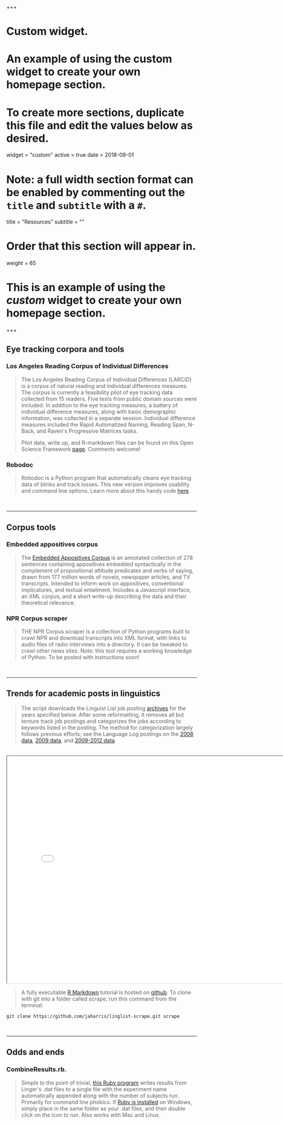 +++
# Custom widget.
# An example of using the custom widget to create your own homepage section.
# To create more sections, duplicate this file and edit the values below as desired.
widget = "custom"
active = true
date = 2018-09-01

# Note: a full width section format can be enabled by commenting out the `title` and `subtitle` with a `#`.
title = "Resources"
subtitle = ""

# Order that this section will appear in.
weight = 65

# This is an example of using the *custom* widget to create your own homepage section.

+++


## Eye tracking corpora and tools

### Los Angeles Reading Corpus of Individual Differences

> The Los Angeles Reading Corpus of Individual Differences (LARCID) is a corpus of natural reading and individual differences measures. The corpus is currently a feasibility pilot of eye tracking data collected from 15 readers. Five texts from public domain sources were included. In addition to the eye tracking measures, a battery of individual difference measures, along with basic demographic information, was collected in a separate session. Individual difference measures included the Rapid Automatized Naming, Reading Span, N-Back, and Raven's Progressive Matrices tasks.

> Pilot data, write up, and R-markdown files can be found on this Open Science Framework [page](https://osf.io/gnvbu/). Comments welcome!


### Robodoc

> Robodoc is  a Python program that automatically cleans eye tracking data of blinks and track losses. This new version improves usability and command line options. Learn more about this handy code [here](http://blogs.umass.edu/eyelab/software/).

<br>

***

## Corpus tools

### Embedded appositives corpus

> The [Embedded Appositives Corpus](http://www.christopherpotts.net/ling/data/embeddedappositives/) is an annotated collection of 278 sentences containing appositives embedded syntactically in the complement of propositional attitude predicates and verbs of saying, drawn from 177 million words of novels, newspaper articles, and TV transcripts. Intended to inform work on appositives, conventional implicatures, and textual entailment. Includes a Javascript interface, an XML corpus, and a short write-up describing the data and their theoretical relevance.


### NPR Corpus scraper

> THE NPR Corpus scraper is a collection of Python programs built to crawl NPR and download transcripts into XML format, with links to audio files of radio interviews into a directory. It can be tweaked to crawl other news sites. Note: this tool requires a working knowledge of Python. To be posted with instructions soon!

<br>


***

## Trends for academic posts in linguistics

> The script downloads the Linguist List job posting [archives](http://linguistlist.org/jobs/browse-previous-jobs2.cfm) for the years specified below. After some reformatting, it removes all but tenture track job postings and categorizes the jobs according to keywords listed in the posting. The method for categorization largely follows previous efforts; see the Language Log postings on the [2008 data](http://languagelog.ldc.upenn.edu/nll/?p=1067), [2009 data](http://languagelog.ldc.upenn.edu/nll/?p=1491), and [2009-2012 data](http://languagelog.ldc.upenn.edu/nll/?p=4349).

<br>

<iframe src = "/files/resources/TT_Total_2004-2017.html" height = 600px, width = 780px, border = 0>
</iframe>

<br>

> A fully executable [R Markdown](https://rmarkdown.rstudio.com/) tutorial is hosted on [github](https://github.com/jaharris/linglist-scrape). To clone with git into a folder called scrape, run this command from the terminal:

```
git clone https://github.com/jaharris/linglist-scrape.git scrape
```

<br>

***

## Odds and ends

### CombineResults.rb.
> Simple to the point of trivial, [this Ruby program](/files/resources/CombineResults.rb) writes results from Linger's .dat files to a single file with the experiment name automatically appended along with the number of subjects run. Primarily for command line phobics. If [Ruby is installed](https://rubyinstaller.org/) on Windows, simply place in the same folder as your .dat files, and then double click on the icon to run. Also works with Mac and Linux.
